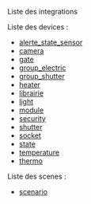 Liste des integrations

Liste des devices : 
- [alerte_state_sensor](devices/alerte_state_sensor.md)
- [camera](devices/camera.md)
- [gate](devices/gate.md)
- [group_electric](devices/group_electric.md)
- [group_shutter](devices/group_shutter.md)
- [heater](devices/heater.md)
- [librairie](devices/librairie.md)
- [light](devices/light.md)
- [module](devices/module.md)
- [security](devices/security.md)
- [shutter](devices/shutter.md)
- [socket](devices/socket.md)
- [state](devices/state.md)
- [temperature](devices/temperature.md)
- [thermo](devices/thermo.md)

Liste des scenes : 
- [scenario](scenes/scenario.md)

